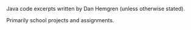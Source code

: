 Java code excerpts written by Dan Hemgren (unless otherwise stated).

Primarily school projects and assignments.